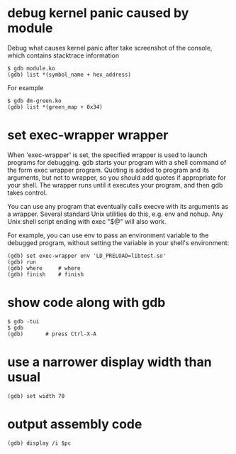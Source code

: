 # debug kernel panic caused by module
Debug what causes kernel panic after take screenshot of the console, which
contains stacktrace information

    $ gdb module.ko
    (gdb) list *(symbol_name + hex_address)

For example

    $ gdb dm-green.ko
    (gdb) list *(green_map + 0x34)

# set exec-wrapper wrapper 
When 'exec-wrapper' is set, the specified wrapper is used to launch programs
for debugging. gdb starts your program with a shell command of the form exec
wrapper program. Quoting is added to program and its arguments, but not to
wrapper, so you should add quotes if appropriate for your shell. The wrapper
runs until it executes your program, and then gdb takes control.

You can use any program that eventually calls execve with its arguments as a
wrapper. Several standard Unix utilities do this, e.g. env and nohup. Any Unix
shell script ending with exec "$@" will also work.

For example, you can use env to pass an environment variable to the debugged
program, without setting the variable in your shell's environment:

    (gdb) set exec-wrapper env 'LD_PRELOAD=libtest.so'
    (gdb) run
    (gdb) where     # where
    (gdb) finish    # finish

# show code along with gdb

    $ gdb -tui
    $ gdb
    (gdb)       # press Ctrl-X-A

# use a narrower display width than usual

    (gdb) set width 70

# output assembly code

    (gdb) display /i $pc
